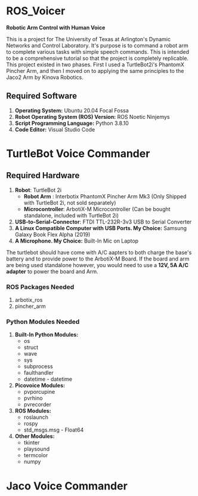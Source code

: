 # ROS_Voicer
**Robotic Arm Control with Human Voice**

This is a project for The University of Texas at Arlington's Dynamic Networks and Control Laboratory. It's purpose is to command a robot arm to complete various tasks with simple speech commands. This is intended to be a comprehensive tutorial so that the project is completely replicable. This project existed in two phases. First I used a TurtleBot2i's PhantomX Pincher Arm, and then I moved on to applying the same principles to the Jaco2 Arm by Kinova Robotics.

## Required Software
1. **Operating System:** Ubuntu 20.04 Focal Fossa
2. **Robot Operating System (ROS) Version:** ROS Noetic Ninjemys
3. **Script Programming Language:** Python 3.8.10
4. **Code Editor:** Visual Studio Code

# TurtleBot Voice Commander
## Required Hardware
1. **Robot**: TurtleBot 2i
     - **Robot Arm** : Interbotix PhantomX Pincher Arm Mk3 (Only Shipped with TurtleBot 2i, not sold separately)
     - **Microcontroller**: ArbotiX-M Microcontroller (Can be bought standalone, included with TurtleBot 2i)
2. **USB-to-Serial-Connector**: FTDI TTL-232R-3v3 USB to Serial Converter
3. **A Linux Compatible Computer with USB Ports. My Choice:** Samsung Galaxy Book Flex Alpha (2019) 
4. **A Microphone. My Choice:** Built-In Mic on Laptop

The turtlebot should have come with A/C aapters to both charge the base's battery and to provide power to the ArbotiX-M Board. If the board and arm are being used standalone however, you would need to use a **12V, 5A A/C adapter** to power the board and Arm.

### ROS Packages Needed
1. arbotix_ros
2. pincher_arm

### Python Modules Needed
1. **Built-In Python Modules:**
     - os
     - struct
     - wave
     - sys
     - subprocess
     - faulthandler
     - datetime - datetime
2. **Picovoice Modules:**
     - pvporcupine
     - pvrhino
     - pvrecorder
3. **ROS Modules:**
      - roslaunch
      - rospy
      - std_msgs.msg - Float64
4. **Other Modules:**
     - tkinter
     - playsound
     - termcolor
     - numpy
# Jaco Voice Commander
